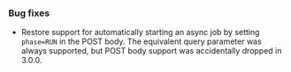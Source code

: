 ### Bug fixes

- Restore support for automatically starting an async job by setting `phase=RUN` in the POST body. The equivalent query parameter was always supported, but POST body support was accidentally dropped in 3.0.0.
